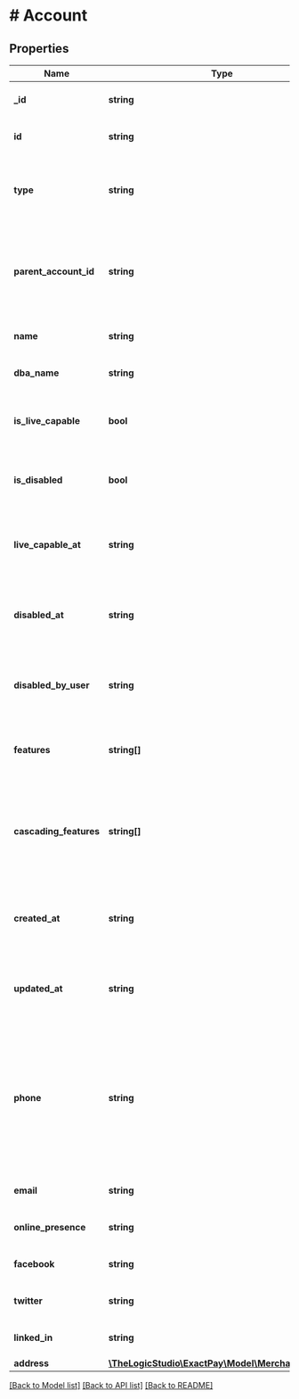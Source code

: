 # # Account

## Properties

Name | Type | Description | Notes
------------ | ------------- | ------------- | -------------
**_id** | **string** | The identifier of the Account. | [optional] [readonly]
**id** | **string** | The identifier of the Account. | [optional] [readonly]
**type** | **string** | The Type of the entity. For Merchant it always &#x60;account&#x60;. | [optional] [readonly]
**parent_account_id** | **string** | The identifier of the Organization who onboarded this Account. | [optional] [readonly]
**name** | **string** | The Name of the Business. | [optional]
**dba_name** | **string** | Doing Business As Name. | [optional]
**is_live_capable** | **bool** | Indicate whether this Account is Live capable or not. | [optional] [readonly]
**is_disabled** | **bool** | Indicate whether this Account is disabled or not. | [optional] [readonly]
**live_capable_at** | **string** | The date and time when the Account becomes live capable. | [optional] [readonly]
**disabled_at** | **string** | The date and time when the Account was created. | [optional] [readonly]
**disabled_by_user** | **string** | The identifier of the User who disabled this Account. | [optional] [readonly]
**features** | **string[]** | The feature toggles added to this Account. | [optional] [readonly]
**cascading_features** | **string[]** | The feature toggles added to this Account which can be cascaded to its sub-accounts. | [optional] [readonly]
**created_at** | **string** | The date and time when the Account was created. | [optional] [readonly]
**updated_at** | **string** | The date and time when the Account was last updated. | [optional] [readonly]
**phone** | **string** | Telephone Number of the Business. USA phone number can&#39;t start with 0 0r 1. The value must be a valid number string. | [optional]
**email** | **string** | Contact Email of the Business. | [optional]
**online_presence** | **string** | Website URL of the Business. | [optional]
**facebook** | **string** | Facebook link of the Business. | [optional]
**twitter** | **string** | Twitter link of the Business. | [optional]
**linked_in** | **string** | LinkedIn link of the Business. | [optional]
**address** | [**\TheLogicStudio\ExactPay\Model\MerchantAddress**](MerchantAddress.md) |  | [optional]

[[Back to Model list]](../../README.md#models) [[Back to API list]](../../README.md#endpoints) [[Back to README]](../../README.md)

